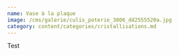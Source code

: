 ```yaml
---
name: Vase à la plaque
image: /cms/galerie/culis_poterie_3806_dd2555520a.jpg
category: content/categories/cristallisations.md
---
```


Test
